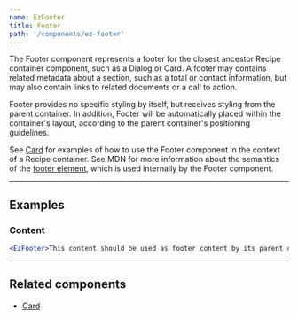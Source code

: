 ```yaml
---
name: EzFooter
title: Footer
path: '/components/ez-footer'
---
```


The Footer component represents a footer for the closest ancestor Recipe container component, such as a Dialog or Card. A footer may contains related metadata about a section, such as a total or contact information, but may also contain links to related documents or a call to action.

Footer provides no specific styling by itself, but receives styling from the parent container. In addition, Footer will be automatically placed within the container's layout, according to the parent container's positioning guidelines.

See [Card](/components/ez-card) for examples of how to use the Footer component in the context of a Recipe container. See MDN for more information about the semantics of the [footer element](https://developer.mozilla.org/en-US/docs/Web/HTML/Element/footer), which is used internally by the Footer component.

---

## Examples

### Content

```jsx
<EzFooter>This content should be used as footer content by its parent container component</EzFooter>
```

---

## Related components

- [Card](/components/ez-card)
